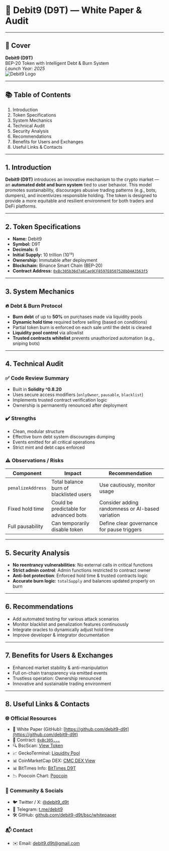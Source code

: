 # 📄 Debit9 (D9T) — White Paper & Audit

---

## 📘 Cover

**Debit9 (D9T)**  
BEP-20 Token with Intelligent Debt & Burn System  
*Launch Year: 2025*  
![Debit9 Logo]([https://github.com/USUARIO/REPO/raw/main/logo.png](https://github.com/debit9-d9t/bsc/blob/main/logo.png))

---

## 📚 Table of Contents

1. Introduction  
2. Token Specifications  
3. System Mechanics  
4. Technical Audit  
5. Security Analysis  
6. Recommendations  
7. Benefits for Users and Exchanges  
8. Useful Links & Contacts

---

## 1. Introduction

**Debit9 (D9T)** introduces an innovative mechanism to the crypto market — an **automated debt and burn system** tied to user behavior. This model promotes sustainability, discourages abusive trading patterns (e.g., bots, dumpers), and incentivizes responsible holding. The token is designed to provide a more equitable and resilient environment for both traders and DeFi platforms.

---

## 2. Token Specifications

- **Name:** Debit9  
- **Symbol:** D9T  
- **Decimals:** 6  
- **Initial Supply:** 10 trillion (10¹³)  
- **Ownership:** Immutable after deployment  
- **Blockchain:** Binance Smart Chain (BEP-20)  
- **Contract Address:** [`0xBc305b36d7a6Cae9CF8597E8507528bD4A3563f5`](https://bscscan.com/token/0xbc305b36d7a6cae9cf8597e8507528bd4a3563f5)

---

## 3. System Mechanics

### 🔥 Debt & Burn Protocol

- **Burn debt** of up to **50%** on purchases made via liquidity pools  
- **Dynamic hold time** required before selling (based on conditions)  
- Partial token burn is enforced on each sale until the debt is cleared  
- **Liquidity pool control** via allowlist  
- **Trusted contracts whitelist** prevents unauthorized automation (e.g., sniping bots)

---

## 4. Technical Audit

### ✅ Code Review Summary

- Built in **Solidity ^0.8.20**  
- Uses secure access modifiers (`onlyOwner`, `pausable`, `blacklist`)  
- Implements trusted contract verification logic  
- Ownership is permanently renounced after deployment

### ✔️ Strengths

- Clean, modular structure  
- Effective burn debt system discourages dumping  
- Events emitted for all critical operations  
- Strict mint and debt caps enforced

### ⚠️ Observations / Risks

| Component              | Impact                                  | Recommendation                                    |
|------------------------|------------------------------------------|---------------------------------------------------|
| `penalizeAddress`      | Total balance burn of blacklisted users | Use cautiously, monitor usage                     |
| Fixed hold time        | Could be predictable for advanced bots  | Consider adding randomness or AI-based variation  |
| Full pausability       | Can temporarily disable token            | Define clear governance for pause triggers        |

---

## 5. Security Analysis

- **No reentrancy vulnerabilities**: No external calls in critical functions  
- **Strict admin control**: Admin functions restricted to contract owner  
- **Anti-bot protection**: Enforced hold time & trusted contracts logic  
- **Accurate burn logic**: `totalSupply` and balances updated properly on burn

---

## 6. Recommendations

- Add automated testing for various attack scenarios  
- Monitor blacklist and penalization features continuously  
- Integrate oracles to dynamically adjust hold time  
- Improve developer & integrator documentation

---

## 7. Benefits for Users & Exchanges

- Enhanced market stability & anti-manipulation  
- Full on-chain transparency via emitted events  
- Trustless operation: Ownership renounced  
- Innovative and sustainable trading environment

---

## 8. Useful Links & Contacts

### 🌐 Official Resources

- 📄 White Paper (GitHub): [https://github.com/debit9-d9t](https://github.com/debit9-d9t)  
- 🧾 Contract: [`0xBc305...`](https://bscscan.com/token/0xbc305b36d7a6cae9cf8597e8507528bd4a3563f5)  
- 🔍 BscScan: [View Token](https://bscscan.com/token/0xbc305b36d7a6cae9cf8597e8507528bd4a3563f5)  
- 📈 GeckoTerminal: [Liquidity Pool](https://www.geckoterminal.com/bsc/pools/0xa3d0d7e3c2b01a3eeb0bbc110d6b5198f9bb9a07)  
- 📊 CoinMarketCap DEX: [CMC DEX View](https://dex.coinmarketcap.com/token/bsc/0xbc305b36d7a6cae9cf8597e8507528bd4a3563f5)  
- 📊 BitTimes Info: [BitTimes D9T](https://thebittimes.com/token-D9T-BSC-0xBc305b36d7a6Cae9CF8597E8507528bD4A3563f5.html)  
- 📉 Poocoin Chart: [Poocoin](https://poocoin.app/tokens/0xbc305b36d7a6cae9cf8597e8507528bd4a3563f5)

### 📢 Community & Socials

- 🐦 Twitter / X: [@debit9_d9t](https://x.com/debit9_d9t)  
- 💬 Telegram: [t.me/debit9](https://t.me/debit9)  
- 🛠 GitHub: [github.com/debit9-d9t/bsc/whitepaper](https://github.com/debit9-d9t/bsc/whitepaper)

### 📬 Contact

- ✉️ Email: [debit9.d9t@gmail.com](mailto:debit9.d9t@gmail.com)
